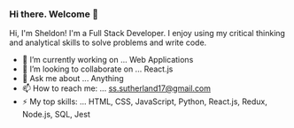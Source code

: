 ### Hi there. Welcome 👋
Hi, I'm Sheldon! I'm a Full Stack Developer. I enjoy using my critical thinking and analytical skills to solve problems and write code.


- 🔭 I’m currently working on ... Web Applications
- 👯 I’m looking to collaborate on ... React.js
- 💬 Ask me about ... Anything 
- 📫 How to reach me: ... ss.sutherland17@gmail.com
- ⚡ My top skills: ... HTML, CSS, JavaScript, Python, React.js, Redux, Node.js, SQL, Jest

